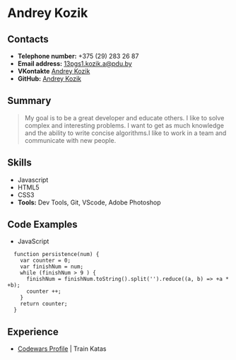 Andrey Kozik
============

## Contacts ##
*  **Telephone number:** +375 (29) 283 26 87
*  **Email address:** <13pgs1.kozik.a@pdu.by>
*  **VKontakte** [Andrey Kozik](https://vk.com/id334671850)
* **GitHub:** [Andrey Kozik](https://github.com/andreyKozik)

## Summary ##
>My goal is to be a great developer and educate others. I like to solve complex and interesting problems. I want to get as much knowledge and the ability to write concise algorithms.I like to work in a team and communicate with new people.

## Skills ##
* Javascript
* HTML5
* CSS3
* **Tools:** Dev Tools, Git, VScode, Adobe Photoshop

## Code Examples ##
* JavaScript
```
  function persistence(num) {
    var counter = 0;
    var finishNum = num;
    while (finishNum > 9 ) {
      finishNum = finishNum.toString().split('').reduce((a, b) => +a * +b);
      counter ++;
    }
    return counter;
  }
```

## Experience ##
* [Codewars Profile](https://www.codewars.com/users/Andrey%20Kozik) | Train Katas